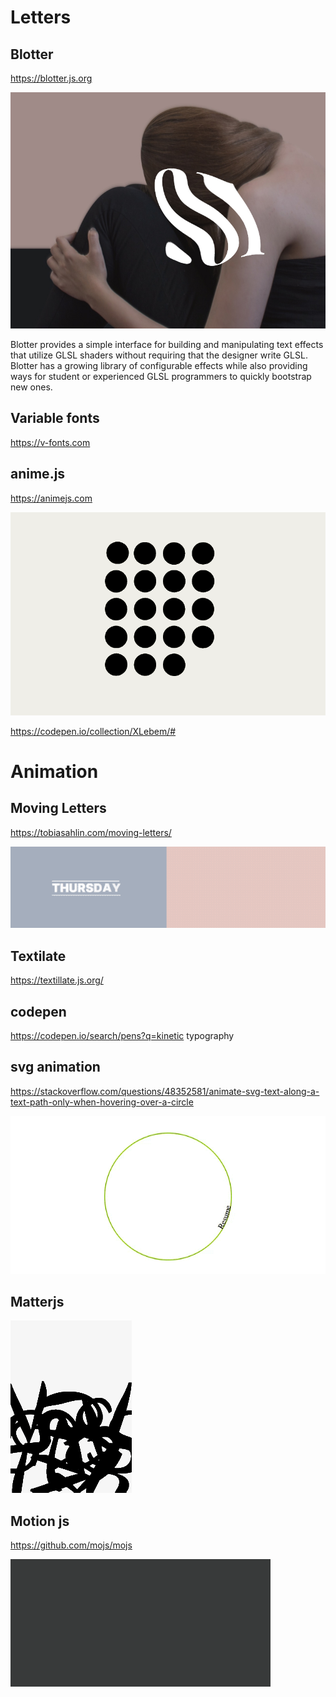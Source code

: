 # Letters
## Blotter

https://blotter.js.org

<img src="https://raw.githubusercontent.com/JulienDrochon/libraries-text-effects/master/blotter.jpg" />

Blotter provides a simple interface for building and manipulating text effects that utilize GLSL shaders without requiring that the designer write GLSL. Blotter has a growing library of configurable effects while also providing ways for student or experienced GLSL programmers to quickly bootstrap new ones.

## Variable fonts
https://v-fonts.com

## anime.js

https://animejs.com

<img src="https://raw.githubusercontent.com/JulienDrochon/libraries-text-effects/master/anime.gif" />

https://codepen.io/collection/XLebem/#

# Animation
## Moving Letters

https://tobiasahlin.com/moving-letters/

<img src="https://raw.githubusercontent.com/JulienDrochon/libraries-text-effects/master/moving-letters.gif" />

## Textilate

https://textillate.js.org/

## codepen

https://codepen.io/search/pens?q=kinetic typography

## svg animation

https://stackoverflow.com/questions/48352581/animate-svg-text-along-a-text-path-only-when-hovering-over-a-circle

<img src="https://raw.githubusercontent.com/JulienDrochon/libraries-text-effects/master/svg%20path.gif">

## Matterjs

<img src="https://raw.githubusercontent.com/JulienDrochon/libraries-text-effects/master/matterjs.gif">

## Motion js

https://github.com/mojs/mojs

<img src="https://raw.githubusercontent.com/JulienDrochon/libraries-text-effects/master/motionjs.gif" >




